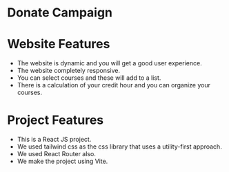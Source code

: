 # Donate Campaign

# Website Features

- The website is dynamic and you will get a good user experience.
- The website completely responsive.
- You can select courses and these will add to a list.
- There is a calculation of your credit hour and you can organize your courses.


# Project Features

- This is a React JS project.
- We used tailwind css as the css library that uses a utility-first approach.
- We used React Router also.
- We make the project using Vite.


